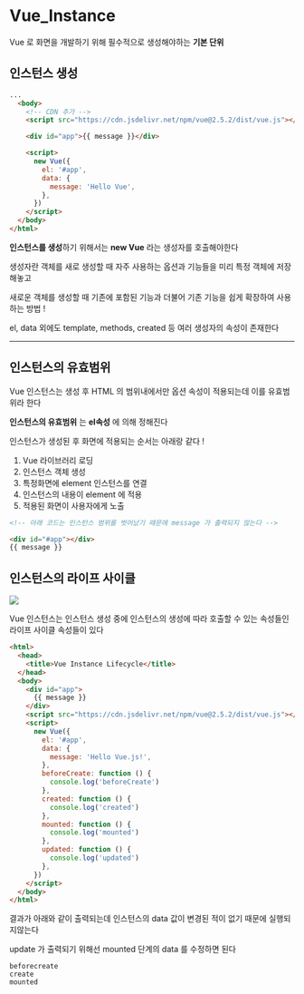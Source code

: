 # Vue_Instance

Vue 로 화면을 개발하기 위해 필수적으로 생성해야하는 **기본 단위**

## 인스턴스 생성

```html
...
  <body>
    <!-- CDN 추가 -->
    <script src="https://cdn.jsdelivr.net/npm/vue@2.5.2/dist/vue.js"></script>

    <div id="app">{{ message }}</div>

    <script>
      new Vue({
        el: '#app',
        data: {
          message: 'Hello Vue',
        },
      })
    </script>
  </body>
</html>
```

**인스턴스를 생성**하기 위해서는 **new Vue** 라는 생성자를 호출해야한다

생성자란 객체를 새로 생성할 때 자주 사용하는 옵션과 기능들을 미리 특정 객체에 저장해놓고

새로운 객체를 생성할 때 기존에 포함된 기능과 더불어 기존 기능을 쉽게 확장하여 사용하는 방법 !

el, data 외에도 template, methods, created 등 여러 생성자의 속성이 존재한다

---

## 인스턴스의 유효범위

Vue 인스턴스는 생성 후 HTML 의 범위내에서만 옵션 속성이 적용되는데 이를 유효범위라 한다

**인스턴스의 유효범위** 는 **el속성** 에 의해 정해진다

인스턴스가 생성된 후 화면에 적용되는 순서는 아래랑 같다 !

1. Vue 라이브러리 로딩
2. 인스턴스 객체 생성
3. 특정화면에 element 인스턴스를 연결
4. 인스턴스의 내용이 element 에 적용
5. 적용된 화면이 사용자에게 노출

```html
<!-- 아래 코드는 인스턴스 범위를 벗어났기 때문에 message 가 출력되지 않는다 -->

<div id="#app"></div>
{{ message }}
```

## 인스턴스의 라이프 사이클

<img src="https://img1.daumcdn.net/thumb/R1280x0/?scode=mtistory2&fname=https%3A%2F%2Fk.kakaocdn.net%2Fdn%2FcBRP50%2FbtqEANhTvvV%2FAPUj8IaEefht8d4YEcpxo0%2Fimg.png">

Vue 인스턴스는 인스턴스 생성 중에 인스턴스의 생성에 따라 호출할 수 있는 속성들인 라이프 사이클 속성들이 있다

```html
<html>
  <head>
    <title>Vue Instance Lifecycle</title>
  </head>
  <body>
    <div id="app">
      {{ message }}
    </div>
    <script src="https://cdn.jsdelivr.net/npm/vue@2.5.2/dist/vue.js"></script>
    <script>
      new Vue({
        el: '#app',
        data: {
          message: 'Hello Vue.js!',
        },
        beforeCreate: function () {
          console.log('beforeCreate')
        },
        created: function () {
          console.log('created')
        },
        mounted: function () {
          console.log('mounted')
        },
        updated: function () {
          console.log('updated')
        },
      })
    </script>
  </body>
</html>
```

결과가 아래와 같이 출력되는데 인스턴스의 data 값이 변경된 적이 없기 때문에 실행되지않는다

update 가 출력되기 위해선 mounted 단계의 data 를 수정하면 된다

```
beforecreate
create
mounted
```
